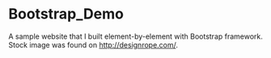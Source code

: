 # Bootstrap_Demo

A sample website that I built element-by-element with Bootstrap framework.
Stock image was found on http://designrope.com/. 
